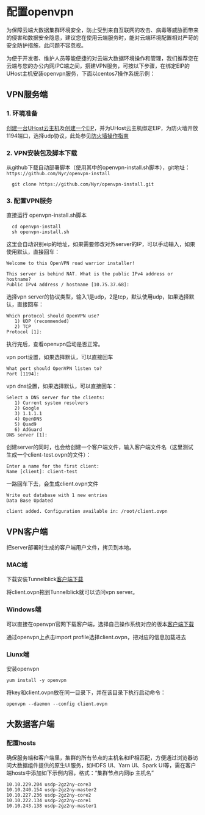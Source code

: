 
# 配置openvpn

为保障云端大数据集群环境安全，防止受到来自互联网的攻击、病毒等威胁而带来的侵害和数据安全隐患，建议您在使用云端服务时，能对云端环境配置相对严苛的安全防护措施，此问题不容忽视。

为便于开发者、维护人员等能便捷的对云端大数据环境操作和管理，我们推荐您在云端与您的办公内网/PC端之间，搭建VPN服务，可按以下步骤，在绑定EIP的UHost主机安装openvpn服务，下面以centos7操作系统示例：

## VPN服务端

### 1. 环境准备

[创建一台UHost云主机](https://docs.ucloud.cn/uhost/newuser/briefguide)及[创建一个EIP](https://docs.ucloud.cn/unet/eip/guide)，并为UHost云主机绑定EIP，为防火墙开放1194端口，选择udp协议，此处参见[防火墙操作指南](https://docs.ucloud.cn/unet/firewall/guide)

### 2. VPN安装包及脚本下载

从github下载自动部署脚本（使用其中的openvpn-install.sh脚本），git地址：`https://github.com/Nyr/openvpn-install`

  ```
    git clone https://github.com/Nyr/openvpn-install.git   
  ```
### 3. 配置VPN服务

直接运行 openvpn-install.sh脚本

  ``` 
    cd openvpn-install
    sh openvpn-install.sh
  ```

这里会自动识别eip的地址，如果需要修改对外server的IP，可以手动输入，如果使用默认，直接回车：  

```
Welcome to this OpenVPN road warrior installer!

This server is behind NAT. What is the public IPv4 address or hostname?
Public IPv4 address / hostname [10.75.37.68]: 
```
选择vpn server的协议类型，输入1是udp，2是tcp，默认使用udp，如果选择默认，直接回车：
```
Which protocol should OpenVPN use?
   1) UDP (recommended)
   2) TCP
Protocol [1]: 
```
执行完后，查看openvpn启动是否正常。

vpn port设置，如果选择默认，可以直接回车
```
What port should OpenVPN listen to?
Port [1194]: 
```

vpn dns设置，如果选择默认，可以直接回车：
```
Select a DNS server for the clients:
   1) Current system resolvers
   2) Google
   3) 1.1.1.1
   4) OpenDNS
   5) Quad9
   6) AdGuard
DNS server [1]: 
```
创建server的同时，也会给创建一个客户端文件，输入客户端文件名（这里测试生成一个client-test.ovpn的文件）：

```
Enter a name for the first client:
Name [client]: client-test
```
一路回车下去，会生成client.ovpn文件

```
Write out database with 1 new entries
Data Base Updated

client added. Configuration available in: /root/client.ovpn
```
## VPN客户端

把server部署时生成的客户端用户文件，拷贝到本地。

### MAC端

下载安装Tunnelblick[客户端下载](https://tunnelblick.net/downloads.html)

将client.ovpn拖到Tunnelblick就可以访问vpn server。

### Windows端

可以直接在openvpn官网下载客户端，选择自己操作系统对应的版本[客户端下载](https://openvpn.net/community-downloads/)

通过openvpn上点击import profile选择client.ovpn，把对应的信息加载进去

### Liunx端

安装openvpn

```
yum install -y openvpn
```

将key和client.ovpn放在同一目录下，并在该目录下执行启动命令：

```
openvpn --daemon --config client.ovpn
```

## 大数据客户端

### 配置hosts

确保服务端和客户端里，集群的所有节点的主机名和IP相匹配，方便通过浏览器访问大数据组件提供的原生UI服务，如HDFS UI、Yarn UI、Spark UI等，需在客户端hosts中添加如下示例内容，格式：“集群节点内网ip	主机名”

    10.10.229.204 usdp-2gz2ny-core3 
    10.10.240.154 usdp-2gz2ny-master2 
    10.10.227.236 usdp-2gz2ny-core2 
    10.10.222.134 usdp-2gz2ny-core1 
    10.10.243.138 usdp-2gz2ny-master1
